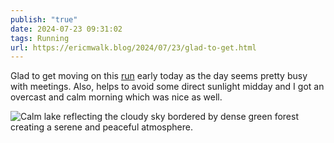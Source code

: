 ```yaml
---
publish: "true"
date: 2024-07-23 09:31:02
tags: Running
url: https://ericmwalk.blog/2024/07/23/glad-to-get.html
---
```


Glad to get moving on this [run](https://www.strava.com/activities/11959899554) early today as the day seems pretty busy with meetings. Also, helps to avoid some direct sunlight midday and I got an overcast and calm morning which was nice as well.

![Calm lake reflecting the cloudy sky bordered by dense green forest creating a serene and peaceful atmosphere.](https://ericmwalk.blog/uploads/2024/img-0975.jpeg)